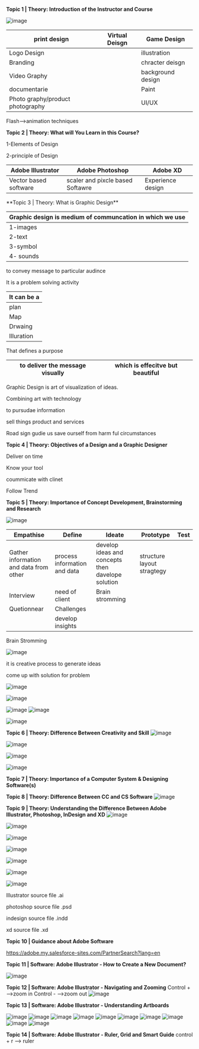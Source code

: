 **Topic 1 | Theory: Introduction of the Instructor and Course** 

![image](https://github.com/princit/Graphic-Design/assets/29123911/39f79cab-7403-4b72-917d-d72097013815)
 <table>
    <thead>
      <tr>
        <th>print design</th>
        <th>Virtual Deisgn</th>
        <th>Game Design</th>
      </tr>
    </thead>
    <tbody>
        <tr>
            <td>Logo  Design</td>
            <td></td>
            <td>illustration</td>          
        </tr>
        <tr>
            <td>Branding</td>
            <td></td>
            <td>chracter deisgn </td>
        </tr>
        <tr>
            <td>Video Graphy</td>
            <td></td>
            <td>background design </td>
        </tr>
         <tr>
            <td>documentarie</td>
            <td></td>
            <td>Paint</td>
        </tr>
        <tr>
            <td>Photo graphy/product photography</td>
            <td></td>
            <td>UI/UX </td>
        </tr>
    </tbody>
  </table>              

Flash-->animation techniques

**Topic 2 | Theory: What will You Learn in this Course?** 

1-Elements of Design 

2-principle of Design

 <table>
    <thead>
      <tr>
        <th>Adobe Illustrator</th>
        <th>Adobe Photoshop</th>
        <th>Adobe XD</th>
      </tr>
    </thead>
    <tbody>
        <tr>
            <td>Vector based software</td>
            <td>scaler and pixcle based Softawre</td>
            <td>Experience design</td>          
        </tr>
    </tbody>
  </table>              
  **Topic 3 | Theory: What is Graphic Design** 
 
<table>
    <thead>
      <tr>
        <th>Graphic design is medium of communcation in which we use</th>
      </tr>
    </thead>
    <tbody>
        <tr>
            <td>1-images</td>         
        </tr>
        <tr>
            <td>2-text</td>         
        </tr>
        <tr>
            <td>3-symbol</td>         
        </tr>
        <tr>
            <td>4- sounds</td>         
        </tr>
    </tbody>
  </table>              
to convey message to particular audince

It is a problem solving activity 
 
<table>
    <thead>
      <tr>
        <th>It can be a</th>
      </tr>
    </thead>
    <tbody>
        <tr>
            <td>plan</td>         
        </tr>
        <tr>
            <td>Map</td>         
        </tr>
        <tr>
            <td>Drwaing</td>         
        </tr>
        <tr>
            <td>Illuration</td>         
        </tr>
    </tbody>
  </table>  
That defines a purpose
<table>
    <thead>
      <tr>
        <th>to deliver the message visually</th>
        <th>which is effecitve but beautiful  </th>
      </tr>
    </thead>
  </table>  
Graphic Design is art of visualization of ideas.

Combining art with technology 

to pursudae information

sell things product and services 

Road sign gudie us save ourself from harm ful circumstances

**Topic 4 | Theory: Objectives of a Design and a Graphic Designer**

Deliver on time 

Know your tool

coummicate with clinet

Follow Trend

**Topic 5 | Theory: Importance of Concept Development, Brainstorming and Research**

![image](https://github.com/princit/Graphic-Design/assets/29123911/525eca49-fe8c-450a-97ae-db81cc4d96a7)


<table>
    <thead>
      <tr>
        <th>Empathise</th>
        <th>Define</th>
        <th>Ideate</th>
        <th>Prototype</th>
        <th>Test</th>       
      </tr>
    </thead>
    <tbody>
        <tr>
            <td>Gather information and data from other</td>  
            <td>process information and data</td>  
            <td>develop ideas and concepts then davelope solution</td>  
            <td>structure layout stragtegy</td>  
        </tr>
        <tr>
            <td>Interview </td>   
            <td>need of client  </td>   
            <td>Brain stromming  </td>  
        </tr>
        <tr>
            <td>Quetionnear</td>         
            <td>Challenges</td>         
        </tr>
          <tr>
            <td></td>         
            <td>develop insights</td>         
        </tr>
    </tbody>
  </table>  
  Brain Stromming
 
  ![image](https://github.com/princit/Graphic-Design/assets/29123911/519e782d-7d9b-46fe-b363-982e2297359c)

  it is creative process to generate ideas
  
  come up with solution for problem

![image](https://github.com/princit/Graphic-Design/assets/29123911/b2c1296b-1887-4f70-9ce9-03611ce10046)

![image](https://github.com/princit/Graphic-Design/assets/29123911/e34a8338-a4e8-49c5-8287-b1c33208b7d9)

![image](https://github.com/princit/Graphic-Design/assets/29123911/9fd7bef3-1e8e-4be1-ba7c-d1a2d7734b66)
![image](https://github.com/princit/Graphic-Design/assets/29123911/337983d7-fbaf-4182-ac18-7437d8813c52)

![image](https://github.com/princit/Graphic-Design/assets/29123911/04c35fa2-0098-4f9c-9213-57768cb31dd1)
  
**Topic 6 | Theory: Difference Between Creativity and Skill**
![image](https://github.com/princit/Graphic-Design/assets/29123911/95b56560-46c8-4d55-8ae1-ae4f40abb46d)

![image](https://github.com/princit/Graphic-Design/assets/29123911/8e7f3465-f7a9-4c76-a67c-2daed3709559)

![image](https://github.com/princit/Graphic-Design/assets/29123911/e2c19c03-f743-49b1-90a9-1cfea5935500)

![image](https://github.com/princit/Graphic-Design/assets/29123911/6d5948a1-bec4-4f04-9b8a-e11a10724269)

**Topic 7 | Theory: Importance of a Computer System & Designing Software(s)**

**Topic 8 | Theory: Difference Between CC and CS Software**
![image](https://github.com/princit/Graphic-Design/assets/29123911/ebe4c0ba-a73d-4263-92fa-d1108c0946a6)

**Topic 9 | Theory: Understanding the Difference Between Adobe Illustrator, Photoshop, InDesign and XD**
![image](https://github.com/princit/Graphic-Design/assets/29123911/161ef089-b43b-443c-961d-7ff697d3ff6d)

![image](https://github.com/princit/Graphic-Design/assets/29123911/339a7c3c-1175-4bfb-b7bc-3929652930e2)

![image](https://github.com/princit/Graphic-Design/assets/29123911/31d5cfbe-2ce3-44ea-ab65-662447d4e0f2)

![image](https://github.com/princit/Graphic-Design/assets/29123911/1e3b3fc5-d66c-4c42-88c1-a836c9736dcb)

![image](https://github.com/princit/Graphic-Design/assets/29123911/58f3247c-a3e1-4cb5-97df-412d652a0cb1)

![image](https://github.com/princit/Graphic-Design/assets/29123911/205dee35-8d54-4061-986e-de7d5043053a)

![image](https://github.com/princit/Graphic-Design/assets/29123911/cce0512f-d028-4c47-a83a-4a66c81ae74b)


Illustrator source file .ai

photoshop source file .psd

indesign source file .indd

xd source file  .xd

**Topic 10 | Guidance about Adobe Software**

https://adobe.my.salesforce-sites.com/PartnerSearch?lang=en

**Topic 11 | Software: Adobe Illustrator - How to Create a New Document?**

![image](https://github.com/princit/Graphic-Design/assets/29123911/284bf61a-bf7e-40af-a894-8bc53198d14e)

**Topic 12 | Software: Adobe Illustrator - Navigating and Zooming**
Control + -->zoom in 
Control - -->zoom out
![image](https://github.com/princit/Graphic-Design/assets/29123911/a21c9c1f-4a73-4aaf-a882-6e48231d0697)


**Topic 13 | Software: Adobe Illustrator - Understanding Artboards**

![image](https://github.com/princit/Graphic-Design/assets/29123911/298d6875-16bb-4ad8-a9f1-d9d233d5865d)
![image](https://github.com/princit/Graphic-Design/assets/29123911/0029c05b-b20a-4b7d-bff9-fcc7bb90e609)
![image](https://github.com/princit/Graphic-Design/assets/29123911/40181629-a188-4222-8191-8b757e781d36)
![image](https://github.com/princit/Graphic-Design/assets/29123911/6e6e9528-5058-469d-b2c1-282db08abd04)
![image](https://github.com/princit/Graphic-Design/assets/29123911/0a7db16e-94e8-443e-ba4f-fe3c82e46216)
![image](https://github.com/princit/Graphic-Design/assets/29123911/f87c15a9-56c3-4258-8931-b8691573e394)
![image](https://github.com/princit/Graphic-Design/assets/29123911/6593f9ef-c593-43ed-a53c-e4ff04e3e6cc)
![image](https://github.com/princit/Graphic-Design/assets/29123911/55f113a3-ae35-41da-a02e-12e33db13a65)
![image](https://github.com/princit/Graphic-Design/assets/29123911/f0efa269-42a8-4882-b1a3-28e0b5113a49)
![image](https://github.com/princit/Graphic-Design/assets/29123911/6fd453a7-cee1-49c8-8f64-e8691fadeeb3)

**Topic 14 | Software: Adobe Illustrator - Ruler, Grid and Smart Guide**
control + r --> ruler
